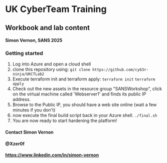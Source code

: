 # UK CyberTeam Training
## Workbook and lab content
#### Simon Vernon, SANS 2025

### Getting started

1. Log into Azure and open a cloud shell
2. clone this repository using:
    `git clone https://github.com/cy63r-ninja/UKCTLab2`
3. Execute terraform init and terraform apply:
    `terraform init`
    `terraform apply`
4. Check out the new assets in the resource group "SANSWorkshop", click on the virtual machine called 'Webserver1' and finds its public IP address. 
5. Browse to the Public IP, you should have a web site online (wait a few minutes if you don't)
6. now execute the final build script back in your Azure shell. 
    `./final.sh`
7. You are now ready to start hardening the platform!


#### Contact Simon Vernon
#### @Xzer0f
#### https://www.linkedin.com/in/simon-vernon